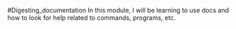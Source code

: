 #Digesting_documentation
In this module, I will be learning to use docs and how to look for help related to commands, programs, etc.
